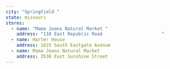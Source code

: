 ```yaml
---
city: "Springfield "
state: missouri
stores:
  - name: "Mama Jeans Natural Market "
    address: "110 East Republic Road                      "
  - name: Harter House
    address: 1625 South Eastgate Avenue
  - name: Mama Jeans Natural Market
    address: 3530 East Sunshine Street
---
```

